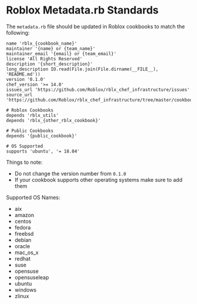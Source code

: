 # Roblox Metadata.rb Standards

The `metadata.rb` file should be updated in Roblox cookbooks to match the following:

```
name 'rblx_{cookbook_name}'
maintainer '{name} or {team_name}'
maintainer_email '{email} or {team_email}'
license 'All Rights Reserved'
description '{short_description}'
long_description IO.read(File.join(File.dirname(__FILE__), 'README.md'))
version '0.1.0'
chef_version '>= 14.0'
issues_url 'https://github.com/Roblox/rblx_chef_infrastructure/issues'
source_url 'https://github.com/Roblox/rblx_chef_infrastructure/tree/master/cookbooks/rblx_{cookbook_name}'

# Roblox Cookbooks
depends 'rblx_utils'
depends 'rblx_{other_rblx_cookbook}'

# Public Cookbooks
depends '{public_cookbook}'

# OS Supported
supports 'ubuntu', '= 18.04'
```

Things to note:
* Do not change the version number from `0.1.0`
* If your cookbook supports other operating systems make sure to add them

Supported OS Names:
* aix
* amazon
* centos
* fedora
* freebsd
* debian
* oracle
* mac_os_x
* redhat
* suse
* opensuse
* opensuseleap
* ubuntu
* windows
* zlinux